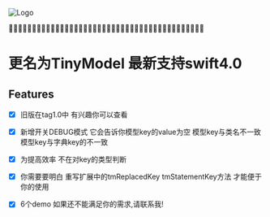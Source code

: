 ![Logo](https://static.oschina.net/uploads/user/593/1186234_100.jpeg?t=1480245299000)

💐💐💐💐💐💐💐💐💐💐💐💐💐💐💐💐💐💐💐💐💐💐💐💐💐💐💐💐💐💐💐💐💐💐💐💐💐💐💐💐💐💐
# 更名为TinyModel 最新支持swift4.0 
## Features
- [x] 旧版在tag1.0中 有兴趣你可以查看
- [x] 新增开关DEBUG模式 它会告诉你模型key的value为空 模型key与类名不一致 模型key与字典key的不一致
- [x] 为提高效率 不在对key的类型判断
- [x] 你需要要明白 重写扩展中的tmReplacedKey  tmStatementKey方法 才能便于你的使用
- [x] 6个demo 如果还不能满足你的需求,请联系我!
 

 

